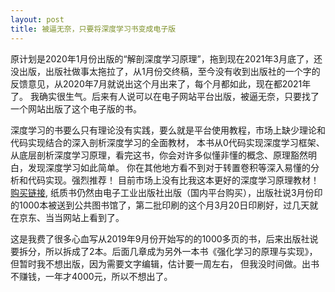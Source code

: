 ```yaml
---
layout: post
title: 被逼无奈，只要将深度学习书变成电子版
---
```


原计划是2020年1月份出版的“解剖深度学习原理”，拖到现在2021年3月底了，还没出版，出版社做事太拖拉了，从1月份交终稿，至今没有收到出版社的一个字的反馈意见，从2020年7月就说出这个月出来了，每个月都如此，现在都2021年了。
我确实很生气。后来有人说可以在电子网站平台出版，被逼无奈，只要找了一个网站出版了这个电子版的书。

深度学习的书要么只有理论没有实践，要么就是平台使用教程，市场上缺少理论和代码实现结合的深入剖析深度学习的全面教材， 本书从0代码实现深度学习框架、从底层剖析深度学习原理，看完这书，你会对许多似懂非懂的概念、原理豁然明白，发现深度学习如此简单。
你在其他地方看不到对于转置卷积等深入易懂的分析和代码实现。强烈推荐！ 目前市场上没有比我这本更好的深度学习原理教材！ [购买链接](https://leanpub.com/dl_0),
纸质书仍然由电子工业出版社出版（国内平台购买），出版社说3月份印的1000本被送到公共图书馆了，第二批印刷的这个月3月20日印刷好，过几天就在京东、当当网站上看到了。

这是我费了很多心血写从2019年9月份开始写的的1000多页的书，后来出版社说要拆分，所以拆成了2本。后面几章成为另外一本书《强化学习的原理与实现》，但暂时我不想出版，因为需要文字编辑，估计要一周左右，
但我没时间做。出书不赚钱，一年才4000元，所以不想出了。

